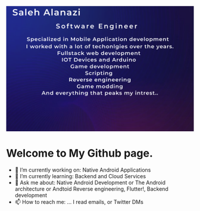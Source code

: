 <img src="newbgg.png" alt="drawing" width="550"/>

# Welcome to My Github page. 

- 🔭 I’m currently working on: Native Android Applications
- 🌱 I’m currently learning: Backend and Cloud Services 
- 💬 Ask me about: Native Android Development or The Android architecture or Andtoid Reverse engineering, Flutter!, Backend development
- 📫 How to reach me: ... I read emails, or Twitter DMs


